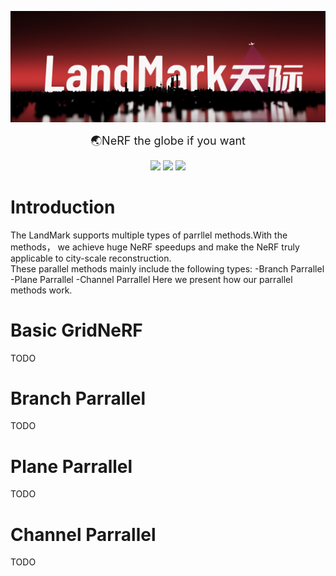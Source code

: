 <p align="center">
    <picture>
    <img src="https://github.com/FlushingCat/LandMark_media_content/blob/main/Icon.png?raw=true" width="600">
    </picture>
</p>

<p align="center"> <font size="4"> 🌏NeRF the globe if you want </font> </p>

<p align="center">
    <picture>
    <img src="https://github.com/FlushingCat/LandMark_media_content/blob/main/wukang.gif?raw=true" width="300">
    </picture>
    <picture>
    <img src="https://github.com/FlushingCat/LandMark_media_content/blob/main/xian.gif?raw=true" width="300">
    </picture>
    <picture>
    <img src="https://github.com/FlushingCat/LandMark_media_content/blob/main/zhita.gif?raw=true" width="300">
    </picture>
</p>

# Introduction
The LandMark supports multiple types of parrllel methods.With the methods， we achieve huge NeRF speedups and make the NeRF truly applicable to city-scale reconstruction.<br>
These parallel methods mainly include the following types:
-Branch Parrallel
-Plane Parrallel
-Channel Parrallel
Here we present how our parrallel methods work.
# Basic GridNeRF
TODO
# Branch Parrallel
TODO
# Plane Parrallel
TODO
# Channel Parrallel
TODO
